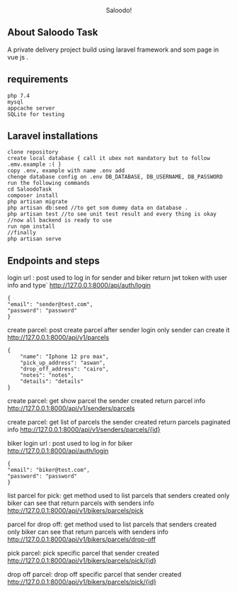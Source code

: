<p align="center">Saloodo!</p>

## About Saloodo Task

A private delivery project build using laravel framework and som page in vue js .

## requirements

    php 7.4
    mysql 
    appcache server
    SQLite for testing

## Laravel installations

    clone repository 
    create local database { call it ubex not mandatory but to follow .emv.example :( }
    copy .env, example with name .env add 
    chenge database config on .env DB_DATABASE, DB_USERNAME, DB_PASSWORD
    run the following commands
    cd SaloodoTask
    composer install
    php artisan migrate
    php artisan db:seed //to get som dummy data on database .
    php artisan test //to see unit test result and every thing is okay 
    //now all backend is ready to use 
    run npm install
    //finally
    php artisan serve

## Endpoints and steps

login url : post used to log in for sender and biker return jwt token with user info and type`
http://127.0.0.1:8000/api/auth/login

    {
    "email": "sender@test.com",
    "password": "password"
    }

create parcel: post create parcel after sender login only sender can create it
http://127.0.0.1:8000/api/v1/parcels

    {
        "name": "Iphone 12 pro max",
        "pick_up_address": "aswan",
        "drop_off_address": "cairo", 
        "notes": "notes",
        "details": "details"
    }

create parcel: get show parcel the sender created return parcel info
http://127.0.0.1:8000/api/v1/senders/parcels

create parcel: get list of parcels the sender created return parcels paginated info
http://127.0.0.1:8000/api/v1/senders/parcels/{id}

biker login url : post used to log in for biker
http://127.0.0.1:8000/api/auth/login
        
    {
    "email": "biker@test.com",
    "password": "password"
    }

list parcel for pick: get method used to list parcels that senders created only biker can see that return parcels with senders info
http://127.0.0.1:8000/api/v1/bikers/parcels/pick

parcel for drop off: get method used to list parcels that senders created only biker can see that return parcels with senders info
http://127.0.0.1:8000/api/v1/bikers/parcels/drop-off

pick parcel: pick specific parcel that sender created
http://127.0.0.1:8000/api/v1/bikers/parcels/pick/{id} 

drop off parcel: drop off  specific parcel that sender created
http://127.0.0.1:8000/api/v1/bikers/parcels/pick/{id}

